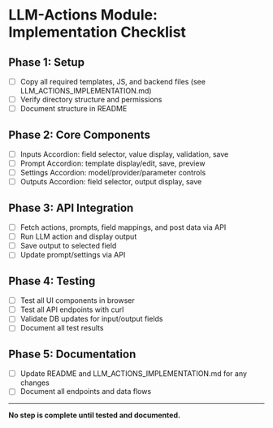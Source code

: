 # LLM-Actions Module: Implementation Checklist

## Phase 1: Setup
- [ ] Copy all required templates, JS, and backend files (see LLM_ACTIONS_IMPLEMENTATION.md)
- [ ] Verify directory structure and permissions
- [ ] Document structure in README

## Phase 2: Core Components
- [ ] Inputs Accordion: field selector, value display, validation, save
- [ ] Prompt Accordion: template display/edit, save, preview
- [ ] Settings Accordion: model/provider/parameter controls
- [ ] Outputs Accordion: field selector, output display, save

## Phase 3: API Integration
- [ ] Fetch actions, prompts, field mappings, and post data via API
- [ ] Run LLM action and display output
- [ ] Save output to selected field
- [ ] Update prompt/settings via API

## Phase 4: Testing
- [ ] Test all UI components in browser
- [ ] Test all API endpoints with curl
- [ ] Validate DB updates for input/output fields
- [ ] Document all test results

## Phase 5: Documentation
- [ ] Update README and LLM_ACTIONS_IMPLEMENTATION.md for any changes
- [ ] Document all endpoints and data flows

---

**No step is complete until tested and documented.** 
